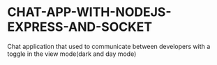 # CHAT-APP-WITH-NODEJS-EXPRESS-AND-SOCKET
Chat application that used to communicate between developers  with a toggle in the view mode(dark and day mode)
